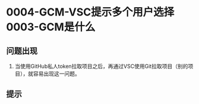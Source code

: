 # 0004-GCM-VSC提示多个用户选择0003-GCM是什么

## 问题出现

1. 当使用GitHub私人token拉取项目之后，再通过VSC使用Git拉取项目（别的项目），就容易出现这一问题。

## 提示
